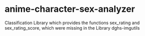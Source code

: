 # anime-character-sex-analyzer

Classification Library which provides the functions sex_rating and sex_rating_score, which were missing in the Library dghs-imgutils